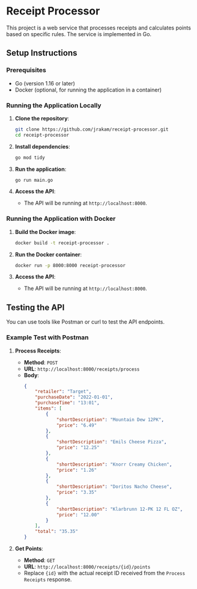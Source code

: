 # Receipt Processor

This project is a web service that processes receipts and calculates points based on specific rules. The service is implemented in Go.

## Setup Instructions

### Prerequisites

- Go (version 1.16 or later)
- Docker (optional, for running the application in a container)

### Running the Application Locally

1. **Clone the repository**:

    ```sh
    git clone https://github.com/jrakam/receipt-processor.git
    cd receipt-processor
    ```

2. **Install dependencies**:

    ```sh
    go mod tidy
    ```

3. **Run the application**:

    ```sh
    go run main.go
    ```

4. **Access the API**:
    - The API will be running at `http://localhost:8000`.

### Running the Application with Docker

1. **Build the Docker image**:

    ```sh
    docker build -t receipt-processor .
    ```

2. **Run the Docker container**:

    ```sh
    docker run -p 8000:8000 receipt-processor
    ```

3. **Access the API**:
    - The API will be running at `http://localhost:8000`.

## Testing the API

You can use tools like Postman or curl to test the API endpoints.

### Example Test with Postman

1. **Process Receipts**:
    - **Method**: `POST`
    - **URL**: `http://localhost:8000/receipts/process`
    - **Body**: 
        ```json
        {
            "retailer": "Target",
            "purchaseDate": "2022-01-01",
            "purchaseTime": "13:01",
            "items": [
                {
                    "shortDescription": "Mountain Dew 12PK",
                    "price": "6.49"
                },
                {
                    "shortDescription": "Emils Cheese Pizza",
                    "price": "12.25"
                },
                {
                    "shortDescription": "Knorr Creamy Chicken",
                    "price": "1.26"
                },
                {
                    "shortDescription": "Doritos Nacho Cheese",
                    "price": "3.35"
                },
                {
                    "shortDescription": "Klarbrunn 12-PK 12 FL OZ",
                    "price": "12.00"
                }
            ],
            "total": "35.35"
        }
        ```

2. **Get Points**:
    - **Method**: `GET`
    - **URL**: `http://localhost:8000/receipts/{id}/points`
    - Replace `{id}` with the actual receipt ID received from the `Process Receipts` response.

